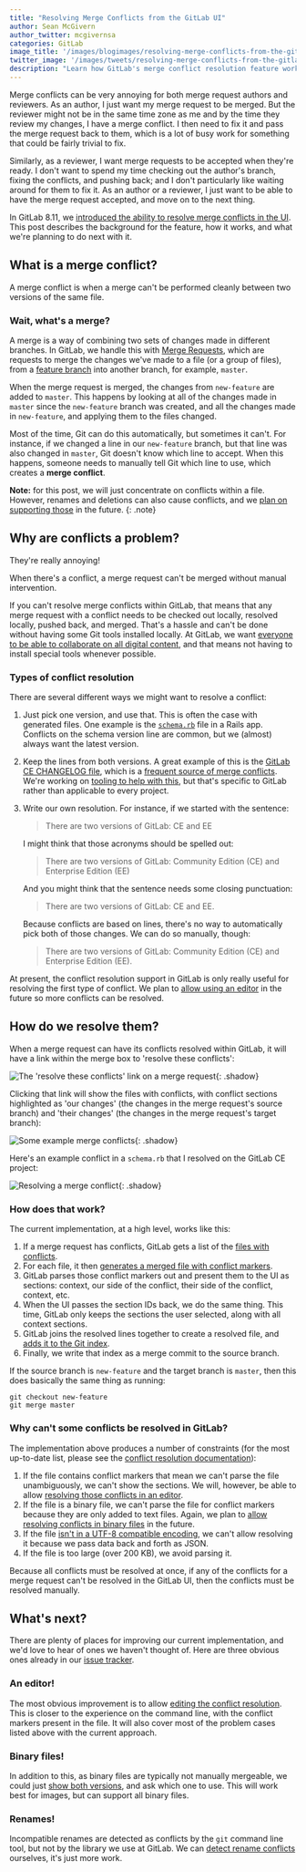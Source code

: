 ```yaml
---
title: "Resolving Merge Conflicts from the GitLab UI"
author: Sean McGivern
author_twitter: mcgivernsa
categories: GitLab
image_title: '/images/blogimages/resolving-merge-conflicts-from-the-gitlab-ui/merge-conflicts.png'
twitter_image: '/images/tweets/resolving-merge-conflicts-from-the-gitlab-ui.png'
description: "Learn how GitLab's merge conflict resolution feature works and why we introduced it."
---
```


Merge conflicts can be very annoying for both merge request authors and
reviewers. As an author, I just want my merge request to be merged. But the
reviewer might not be in the same time zone as me and by the time they review
my changes, I have a merge conflict. I then need to fix it and pass the merge
request back to them, which is a lot of busy work for something that could be
fairly trivial to fix.

Similarly, as a reviewer, I want merge requests to be accepted when they're
ready. I don't want to spend my time checking out the author's branch, fixing
the conflicts, and pushing back; and I don't particularly like waiting around
for them to fix it. As an author or a reviewer, I just want to be able to have
the merge request accepted, and move on to the next thing.

In GitLab 8.11, we
[introduced the ability to resolve merge conflicts in the UI][release-post]. This
post describes the background for the feature, how it works, and what we're
planning to do next with it.

<!-- more -->

## What is a merge conflict?

A merge conflict is when a merge can't be performed cleanly between two versions
of the same file.

### Wait, what's a merge?

A merge is a way of combining two sets of changes made in different branches. In
GitLab, we handle this with [Merge Requests][mr], which are requests to merge
the changes we've made to a file (or a group of files), from a [feature
branch][fb] into another branch, for example, `master`.

When the merge request is merged, the changes from `new-feature` are added to
`master`. This happens by looking at all of the changes made in `master` since
the `new-feature` branch was created, and all the changes made in `new-feature`,
and applying them to the files changed.

Most of the time, Git can do this automatically, but sometimes it can't. For
instance, if we changed a line in our `new-feature` branch, but that line was
also changed in `master`, Git doesn't know which line to accept. When this happens, someone needs to manually tell Git which line
to use, which creates a **merge conflict**.

**Note:** for this post, we will just concentrate on conflicts within a file. However,
renames and deletions can also cause conflicts, and we
[plan on supporting those][20665] in the future.
{: .note}

## Why are conflicts a problem?

They're really annoying!

When there's a conflict, a merge request can't be merged without manual
intervention.

If you can't resolve merge conflicts within GitLab, that means that any merge
request with a conflict needs to be checked out locally, resolved locally,
pushed back, and merged. That's a hassle and can't be done without having some
Git tools installed locally. At GitLab, we want
[everyone to be able to collaborate on all digital content][vision], and that
means not having to install special tools whenever possible.

### Types of conflict resolution

There are several different ways we might want to resolve a conflict:

1. Just pick one version, and use that. This is often the case with generated
   files. One example is the [`schema.rb`][schema-rb] file in a Rails app.
   Conflicts on the schema version line are common, but we (almost) always want
   the latest version.

2. Keep the lines from both versions. A great example of this is the
   [GitLab CE CHANGELOG file][changelog], which is a
   [frequent source of merge conflicts][changelog-crisis]. We're working on
   [tooling to help with this][automated-changelogs], but that's specific to
   GitLab rather than applicable to every project.

3. Write our own resolution. For instance, if we started with the sentence:

    > There are two versions of GitLab: CE and EE

    I might think that those acronyms should be spelled out:

    > There are two versions of GitLab: Community Edition (CE) and Enterprise Edition (EE)

    And you might think that the sentence needs some closing punctuation:

    > There are two versions of GitLab: CE and EE.

    Because conflicts are based on lines, there's no way to automatically pick
    both of those changes. We can do so manually, though:

    > There are two versions of GitLab: Community Edition (CE) and Enterprise Edition (EE).

At present, the conflict resolution support in GitLab is only really useful for
resolving the first type of conflict. We plan to
[allow using an editor](#an-editor) in the future so more conflicts can be
resolved.

## How do we resolve them?

When a merge request can have its conflicts resolved within GitLab, it will have
a link within the merge box to 'resolve these conflicts':

![The 'resolve these conflicts' link on a merge request](/images/blogimages/resolving-merge-conflicts-from-the-gitlab-ui/mr-widget.png){: .shadow}

Clicking that link will show the files with conflicts, with conflict sections
highlighted as 'our changes' (the changes in the merge request's source branch)
and 'their changes' (the changes in the merge request's target branch):

![Some example merge conflicts](/images/blogimages/resolving-merge-conflicts-from-the-gitlab-ui/merge-conflicts.png){: .shadow}

Here's an example conflict in a `schema.rb` that I resolved on the GitLab CE
project:

![Resolving a merge conflict](/images/8_11/resolve_mc.gif){: .shadow}

### How does that work?

The current implementation, at a high level, works like this:

1. If a merge request has conflicts, GitLab gets a list of the
   [files with conflicts][rugged-conflicts].
2. For each file, it then
   [generates a merged file with conflict markers][rugged-merge-file].
3. GitLab parses those conflict markers out and present them to the UI as
   sections: context, our side of the conflict, their side of the conflict,
   context, etc.
4. When the UI passes the section IDs back, we do the same thing. This time,
   GitLab only keeps the sections the user selected, along with all context
   sections.
5. GitLab joins the resolved lines together to create a resolved file, and
   [adds it to the Git index][rugged-add].
6. Finally, we write that index as a merge commit to the source branch.

If the source branch is `new-feature` and the target branch is `master`, then
this does basically the same thing as running:

```
git checkout new-feature
git merge master
```

### Why can't some conflicts be resolved in GitLab?

The implementation above produces a number of constraints (for the most
up-to-date list, please see the
[conflict resolution documentation][conflict-docs]):

1. If the file contains conflict markers that mean we can't parse the file
   unambiguously, we can't show the sections. We will, however, be able to allow
   [resolving those conflicts in an editor](#an-editor).
2. If the file is a binary file, we can't parse the file for conflict markers
   because they are only added to text files. Again, we plan to
   [allow resolving conflicts in binary files](#binary-files) in the future.
3. If the file [isn't in a UTF-8 compatible encoding][21247], we can't allow
   resolving it because we pass data back and forth as JSON.
4. If the file is too large (over 200 KB), we avoid parsing it.

Because all conflicts must be resolved at once, if any of the conflicts for a
merge request can't be resolved in the GitLab UI, then the conflicts must be
resolved manually.

## What's next?

There are plenty of places for improving our current implementation, and we'd
love to hear of ones we haven't thought of. Here are three obvious ones already
in our [issue tracker][ce-issues].

### An editor!

The most obvious improvement is to allow
[editing the conflict resolution][20344]. This is closer to the experience on
the command line, with the conflict markers present in the file. It will also
cover most of the problem cases listed above with the current approach.

### Binary files!

In addition to this, as binary files are typically not manually mergeable, we
could just [show both versions][20664], and ask which one to use. This will work
best for images, but can support all binary files.

### Renames!

Incompatible renames are detected as conflicts by the `git` command line tool,
but not by the library we use at GitLab. We can [detect rename conflicts][20345]
ourselves, it's just more work.

[20344]: https://gitlab.com/gitlab-org/gitlab-ce/issues/20344
[20345]: https://gitlab.com/gitlab-org/gitlab-ce/issues/20345
[20664]: https://gitlab.com/gitlab-org/gitlab-ce/issues/20664
[20665]: https://gitlab.com/gitlab-org/gitlab-ce/issues/20665
[21247]: https://gitlab.com/gitlab-org/gitlab-ce/issues/21247
[automated-changelogs]: https://gitlab.com/gitlab-org/release-tools/merge_requests/29
[ce-issues]: https://gitlab.com/gitlab-org/gitlab-ce/issues
[changelog-crisis]: https://gitlab.com/gitlab-org/gitlab-ce/issues/17826
[changelog]: https://gitlab.com/gitlab-org/gitlab-ce/blob/master/CHANGELOG
[conflict-docs]: http://docs.gitlab.com/ce/user/project/merge_requests/resolve_conflicts.html
[release-post]: https://about.gitlab.com/2016/08/22/gitlab-8-11-released/#merge-conflict-resolution
[rugged-add]: http://www.rubydoc.info/github/libgit2/rugged/Rugged/Index#add-instance_method
[rugged-conflicts]: http://www.rubydoc.info/github/libgit2/rugged/Rugged/Index#conflicts-instance_method
[rugged-merge-file]: http://www.rubydoc.info/github/libgit2/rugged/Rugged/Index#merge_file-instance_method
[schema-rb]: http://guides.rubyonrails.org/active_record_migrations.html#what-are-schema-files-for-questionmark
[vision]: https://about.gitlab.com/direction/#vision
[fb]: http://docs.gitlab.com/ce/workflow/workflow.html
[mr]: http://doc.gitlab.com/ce/user/project/merge_requests.html
